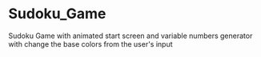 # Sudoku_Game
Sudoku Game with animated start screen and variable numbers generator with change the base colors from the user's input

